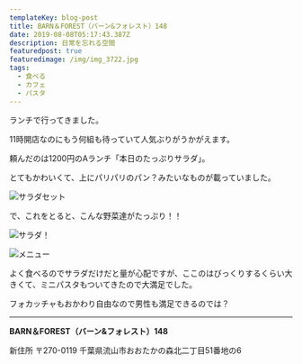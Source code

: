 ```yaml
---
templateKey: blog-post
title: BARN＆FOREST（バーン&フォレスト）148
date: 2019-08-08T05:17:43.387Z
description: 日常を忘れる空間
featuredpost: true
featuredimage: /img/img_3722.jpg
tags:
  - 食べる
  - カフェ
  - パスタ
---
```

ランチで行ってきました。

11時開店なのにもう何組も待っていて人気ぶりがうかがえます。

頼んだのは1200円のAランチ「本日のたっぷりサラダ」。

とてもかわいくて、上にパリパリのパン？みたいなものが載っていました。

![サラダセット](/img/img_3717.jpg "上はパリパリしたものが乗っていて、サラダにかけて食べます")

で、これをとると、こんな野菜達がたっぷり！！

![サラダ！](/img/img_3718.jpg)

![メニュー](/img/img_3714.jpg)

よく食べるのでサラダだけだと量が心配ですが、ここのはびっくりするくらい大きくて、ミニパスタもついてきたので大満足でした。

フォカッチャもおかわり自由なので男性も満足できるのでは？

<hr>

**BARN＆FOREST（バーン&フォレスト）148**

新住所 〒270-0119 千葉県流山市おおたかの森北二丁目51番地の6

